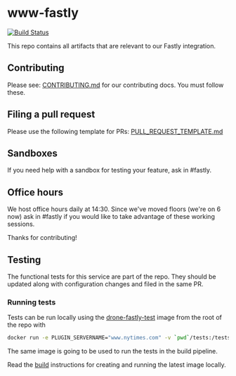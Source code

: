 # www-fastly

[![Build Status](https://drone.dv.nyt.net/api/badges/nytm/www-fastly/status.svg)](https://drone.dv.nyt.net/nytm/www-fastly)

This repo contains all artifacts that are relevant to our Fastly integration.

## Contributing

Please see: [CONTRIBUTING.md](https://github.com/nytm/www-fastly/blob/master/CONTRIBUTING.md) for our contributing docs. You must follow these.

## Filing a pull request

Please use the following template for PRs: [PULL_REQUEST_TEMPLATE.md](https://github.com/nytm/www-fastly/blob/master/PULL_REQUEST_TEMPLATE.md)

## Sandboxes

If you need help with a sandbox for testing your feature, ask in #fastly.

## Office hours

We host office hours daily at 14:30. Since we've moved floors (we're on 6 now) ask in #fastly if you would like to take advantage of these working sessions.

Thanks for contributing!


## Testing

The functional tests for this service are part of the repo. They should be updated along with configuration changes and filed in the same PR.

### Running tests

Tests can be run locally using the [drone-fastly-test](https://github.com/nytm/drone-fastly-test) image from the root of the repo with

```bash
docker run -e PLUGIN_SERVERNAME="www.nytimes.com" -v `pwd`/tests:/tests drone-fastly-test:latest
```

The same image is going to be used to run the tests in the build pipeline.

Read the [build](https://github.com/nytm/drone-fastly-test#build) instructions for creating and running the latest image locally.